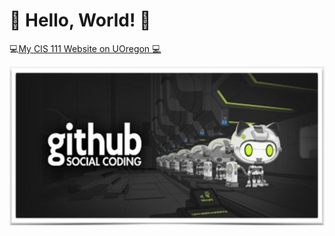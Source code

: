 # :pig: Hello, World! :pig:

:computer:[My CIS 111 Website on UOregon :computer: ](http://pages.uoregon.edu/torid/111/)

![github social coding logo](images/github-image.png)
